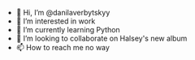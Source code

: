 - 👋 Hi, I’m @danilaverbytskyy
- 👀 I’m interested in work
- 🌱 I’m currently learning Python
- 💞️ I’m looking to collaborate on Halsey's new album
- 📫 How to reach me no way

<!---
danilaverbytskyy/danilaverbytskyy is a ✨ special ✨ repository because its `README.md` (this file) appears on your GitHub profile.
You can click the Preview link to take a look at your changes.
--->
